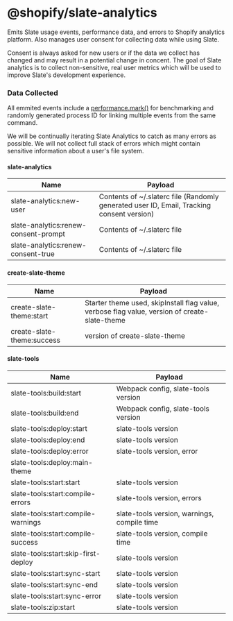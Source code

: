 # @shopify/slate-analytics

Emits Slate usage events, performance data, and errors to Shopify analytics platform. Also manages user consent for collecting data while using Slate.

Consent is always asked for new users or if the data we collect has changed and may result in a potential change in concent. The goal of Slate analytics is to collect non-sensitive, real user metrics which will be used to improve Slate's development experience.

### Data Collected

All emmited events include a [performance.mark()](https://nodejs.org/api/perf_hooks.html#perf_hooks_performance_mark_name) for benchmarking and randomly generated process ID for linking multiple events from the same command.

We will be continually iterating Slate Analytics to catch as many errors as possible. We will not collect full stack of errors which might contain sensitive information about a user's file system.

#### slate-analytics

| Name                                 | Payload                                                                                   |
| ------------------------------------ | ----------------------------------------------------------------------------------------- |
| slate-analytics:new-user             | Contents of ~/.slaterc file (Randomly generated user ID, Email, Tracking consent version) |
| slate-analytics:renew-consent-prompt | Contents of ~/.slaterc file                                                               |
| slate-analytics:renew-consent-true   | Contents of ~/.slaterc file                                                               |

#### create-slate-theme

| Name                       | Payload                                                                                       |
| -------------------------- | --------------------------------------------------------------------------------------------- |
| create-slate-theme:start   | Starter theme used, skipInstall flag value, verbose flag value, version of create-slate-theme |
| create-slate-theme:success | version of create-slate-theme                                                                 |

#### slate-tools

| Name                                | Payload                                     |
| ----------------------------------- | ------------------------------------------- |
| slate-tools:build:start             | Webpack config, slate-tools version         |
| slate-tools:build:end               | Webpack config, slate-tools version         |
| slate-tools:deploy:start            | slate-tools version                         |
| slate-tools:deploy:end              | slate-tools version                         |
| slate-tools:deploy:error            | slate-tools version, error                  |
| slate-tools:deploy:main-theme       |                                             |
| slate-tools:start:start             | slate-tools version                         |
| slate-tools:start:compile-errors    | slate-tools version, errors                 |
| slate-tools:start:compile-warnings  | slate-tools version, warnings, compile time |
| slate-tools:start:compile-success   | slate-tools version, compile time           |
| slate-tools:start:skip-first-deploy | slate-tools version                         |
| slate-tools:start:sync-start        | slate-tools version                         |
| slate-tools:start:sync-end          | slate-tools version                         |
| slate-tools:start:sync-error        | slate-tools version                         |
| slate-tools:zip:start               | slate-tools version                         |

